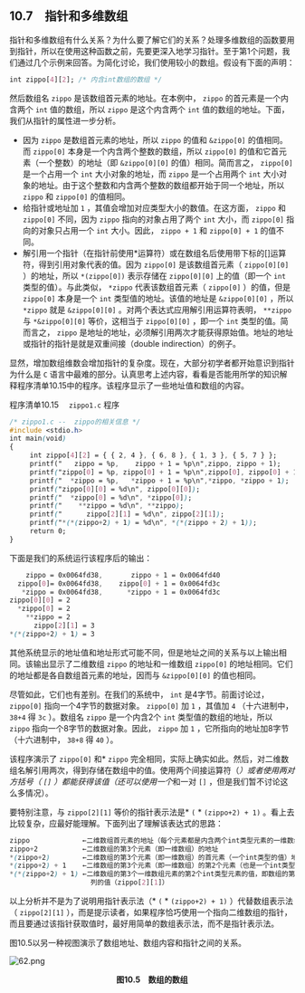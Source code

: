 ## 10.7　指针和多维数组

指针和多维数组有什么关系？为什么要了解它们的关系？处理多维数组的函数要用到指针，所以在使用这种函数之前，先要更深入地学习指针。至于第1个问题，我们通过几个示例来回答。为简化讨论，我们使用较小的数组。假设有下面的声明：

```css
int zippo[4][2]; /* 内含int数组的数组 */
```

然后数组名 `zippo` 是该数组首元素的地址。在本例中， `zippo` 的首元素是一个内含两个 `int` 值的数组，所以 `zippo` 是这个内含两个 `int` 值的数组的地址。下面，我们从指针的属性进一步分析。

+ 因为 `zippo` 是数组首元素的地址，所以 `zippo` 的值和 `&zippo[0]` 的值相同。而 `zippo[0]` 本身是一个内含两个整数的数组，所以 `zippo[0]` 的值和它首元素（一个整数）的地址（即 `&zippo[0][0]` 的值）相同。简而言之， `zippo[0]` 是一个占用一个 `int` 大小对象的地址，而 `zippo` 是一个占用两个 `int` 大小对象的地址。由于这个整数和内含两个整数的数组都开始于同一个地址，所以 `zippo` 和 `zippo[0]` 的值相同。
+ 给指针或地址加 `1` ，其值会增加对应类型大小的数值。在这方面， `zippo` 和 `zippo[0]` 不同，因为 `zippo` 指向的对象占用了两个 `int` 大小，而 `zippo[0]` 指向的对象只占用一个 `int` 大小。因此， `zippo + 1` 和 `zippo[0] + 1` 的值不同。
+ 解引用一个指针（在指针前使用*运算符）或在数组名后使用带下标的[]运算符，得到引用对象代表的值。因为 `zippo[0]` 是该数组首元素（ `zippo[0][0]` ）的地址，所以 `*(zippo[0])` 表示存储在 `zippo[0][0]` 上的值（即一个 `int` 类型的值）。与此类似， `*zippo` 代表该数组首元素（ `zippo[0]` ）的值，但是 `zippo[0]` 本身是一个 `int` 类型值的地址。该值的地址是 `&zippo[0][0]` ，所以 `*zippo` 就是 `&zippo[0][0]` 。对两个表达式应用解引用运算符表明， `**zippo` 与 `*&zippo[0][0]` 等价，这相当于 `zippo[0][0]` ，即一个 `int` 类型的值。简而言之， `zippo` 是地址的地址，必须解引用两次才能获得原始值。地址的地址或指针的指针是就是双重间接（double indirection）的例子。

显然，增加数组维数会增加指针的复杂度。现在，大部分初学者都开始意识到指针为什么是 `C` 语言中最难的部分。认真思考上述内容，看看是否能用所学的知识解释程序清单10.15中的程序。该程序显示了一些地址值和数组的内容。

程序清单10.15　 `zippo1.c` 程序

```css
/* zippo1.c --  zippo的相关信息 */
#include <stdio.h>
int main(void)
{
     int zippo[4][2] = { { 2, 4 }, { 6, 8 }, { 1, 3 }, { 5, 7 } };
     printf("   zippo = %p,    zippo + 1 = %p\n",zippo, zippo + 1);
     printf("zippo[0] = %p, zippo[0] + 1 = %p\n",zippo[0], zippo[0] + 1);
     printf("  *zippo = %p,   *zippo + 1 = %p\n",*zippo, *zippo + 1);
     printf("zippo[0][0] = %d\n", zippo[0][0]);
     printf("  *zippo[0] = %d\n", *zippo[0]);
     printf("    **zippo = %d\n", **zippo);
     printf("      zippo[2][1] = %d\n", zippo[2][1]);
     printf("*(*(zippo+2) + 1) = %d\n", *(*(zippo + 2) + 1));
     return 0;
}
```

下面是我们的系统运行该程序后的输出：

```css
    zippo = 0x0064fd38,       zippo + 1 = 0x0064fd40
  zippo[0]= 0x0064fd38,    zippo[0] + 1 = 0x0064fd3c
   *zippo = 0x0064fd38,      *zippo + 1 = 0x0064fd3c
zippo[0][0] = 2
  *zippo[0] = 2
    **zippo = 2
      zippo[2][1] = 3
*(*(zippo+2) + 1) = 3
```

其他系统显示的地址值和地址形式可能不同，但是地址之间的关系与以上输出相同。该输出显示了二维数组 `zippo` 的地址和一维数组 `zippo[0]` 的地址相同。它们的地址都是各自数组首元素的地址，因而与 `&zippo[0][0]` 的值也相同。

尽管如此，它们也有差别。在我们的系统中， `int` 是4字节。前面讨论过， `zippo[0]` 指向一个4字节的数据对象。 `zippo[0]` 加 `1` ，其值加 `4` （十六进制中， `38+4` 得 `3c` ）。数组名 `zippo` 是一个内含2个 `int` 类型值的数组的地址，所以 `zippo` 指向一个8字节的数据对象。因此， `zippo` 加 `1` ，它所指向的地址加8字节（十六进制中， `38+8` 得 `40` ）。

该程序演示了 `zippo[0]` 和* `zippo` 完全相同，实际上确实如此。然后，对二维数组名解引用两次，得到存储在数组中的值。使用两个间接运算符（*）或者使用两对方括号（ `[]` ）都能获得该值（还可以使用一个*和一对 `[]` ，但是我们暂不讨论这么多情况）。

要特别注意，与 `zippo[2][1]` 等价的指针表示法是* `(` * `(zippo+2) + 1)` 。看上去比较复杂，应最好能理解。下面列出了理解该表达式的思路：

```css
zippo             ←二维数组首元素的地址（每个元素都是内含两个int类型元素的一维数组）
zippo+2           ←二维数组的第3个元素（即一维数组）的地址
*(zippo+2)        ←二维数组的第3个元素（即一维数组）的首元素（一个int类型的值）地址
*(zippo+2) + 1    ←二维数组的第3个元素（即一维数组）的第2个元素（也是一个int类型的值）地址
*(*(zippo+2) + 1) ←二维数组的第3个一维数组元素的第2个int类型元素的值，即数组的第3行第2
                    列的值（zippo[2][1]）
```

以上分析并不是为了说明用指针表示法（* `(` * `(zippo+2) + 1)` ）代替数组表示法（ `zippo[2][1]` ），而是提示读者，如果程序恰巧使用一个指向二维数组的指针，而且要通过该指针获取值时，最好用简单的数组表示法，而不是指针表示法。

图10.5以另一种视图演示了数组地址、数组内容和指针之间的关系。

![62.png](./images/62.png)
<center class="my_markdown"><b class="my_markdown">图10.5　数组的数组</b></center>

